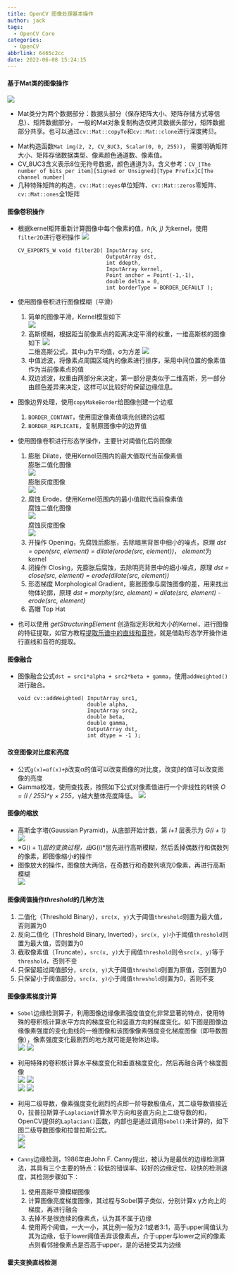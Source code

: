 ```yaml
---
title: OpenCV 图像处理基本操作
author: jack
tags:
  - OpenCV Core
categories:
  - OpenCV
abbrlink: 6465c2cc
date: 2022-06-08 15:24:15
---
```


#### 基于Mat类的图像操作
![](https://cdn.jsdelivr.net/gh/JackHuang021/images@master/images20220608085010.png)
+ Mat类分为两个数据部分：数据头部分（保存矩阵大小、矩阵存储方式等信息）、矩阵数据部分， 一般的Mat对象复制构造仅拷贝数据头部分，矩阵数据部分共享。也可以通过`cv::Mat::copyTo`和`cv::Mat::clone`进行深度拷贝。
<!-- more -->
+ Mat构造函数`Mat img(2, 2, CV_8UC3, Scalar(0, 0, 255))`， 需要明确矩阵大小、矩阵存储数据类型、像素颜色通道数、像素值。
+ CV_8UC3含义表示8位无符号数据，颜色通道为3，含义参考：`CV_[The number of bits per item][Signed or Unsigned][Type Prefix]C[The channel number]`
+ 几种特殊矩阵的构造，`cv::Mat::eyes`单位矩阵、`cv::Mat::zeros`零矩阵、`cv::Mat::ones`全1矩阵

#### 图像卷积操作
+ 根据kernel矩阵重新计算图像中每个像素的值，*h(k, j)* 为kernel，使用`filter2D`进行卷积操作
    ![](https://cdn.jsdelivr.net/gh/JackHuang021/images@master/images20220609163143.png)
    ```
    CV_EXPORTS_W void filter2D( InputArray src, 
                                OutputArray dst, 
                                int ddepth, 
                                InputArray kernel, 
                                Point anchor = Point(-1,-1), 
                                double delta = 0, 
                                int borderType = BORDER_DEFAULT );
    ```
+ 使用图像卷积进行图像模糊（平滑）
    1. 简单的图像平滑，Kernel模型如下  
    ![](https://cdn.jsdelivr.net/gh/JackHuang021/images@master/images20220609163417.png)
    2. 高斯模糊，根据距当前像素点的距离决定平滑的权重，一维高斯核的图像如下
    ![](https://cdn.jsdelivr.net/gh/JackHuang021/images@master/images20220609163925.png)  
    二维高斯公式，其中μ为平均值，σ为方差
    ![](https://cdn.jsdelivr.net/gh/JackHuang021/images@master/images20220609164447.png)
    3. 中值滤波，将像素点周围区域内的像素进行排序，采用中间位置的像素值作为当前像素点的值
    4. 双边滤波，权重由两部分来决定，第一部分是类似于二维高斯，另一部分由颜色差异来决定，这样可以比较好的保留边缘信息。

+ 图像边界处理，使用`copyMakeBorder`给图像创建一个边框
    1. `BORDER_CONTANT`，使用固定像素值填充创建的边框
    2. `BORDER_REPLICATE`，复制原图像中的边界值

+ 使用图像卷积进行形态学操作，主要针对阈值化后的图像
    1. 膨胀 Dilate，使用Kernel范围内的最大值取代当前像素值  
    膨胀二值化图像  
    ![](https://cdn.jsdelivr.net/gh/JackHuang021/images@master/images20220610150255.png)  
    膨胀灰度图像  
    ![](https://cdn.jsdelivr.net/gh/JackHuang021/images@master/images20220610150405.png)
    1. 腐蚀 Erode，使用Kernel范围内的最小值取代当前像素值  
    腐蚀二值化图像  
    ![](https://cdn.jsdelivr.net/gh/JackHuang021/images@master/images20220610150527.png)  
    腐蚀灰度图像  
    ![](https://cdn.jsdelivr.net/gh/JackHuang021/images@master/images20220610150618.png)
    1. 开操作 Opening，先腐蚀后膨胀，去除暗黑背景中细小的噪点，原理 *dst = open(src, element) = dilate(erode(src, element))*， *element*为kernel
    2. 闭操作 Closing，先膨胀后腐蚀，去除明亮背景中的细小噪点，原理 *dst = close(src, element) = erode(dilate(src, element))*
    3. 形态梯度 Morphological Gradient，膨胀图像与腐蚀图像的差，用来找出物体轮廓，原理 *dst = morphy(src, element) = dilate(src, element) - erode(src, element)*
    4. 高帽 Top Hat

+ 也可以使用 *getStructuringElement* 创造指定形状和大小的Kernel，进行图像的特征提取，如官方教程[提取乐谱中的直线和音符](https://docs.opencv.org/4.x/dd/dd7/tutorial_morph_lines_detection.html)，就是借助形态学开操作进行直线和音符的提取。


#### 图像融合
+ 图像融合公式`dst = src1*alpha + src2*beta + gamma`，使用`addWeighted()`进行融合。
    ```
    void cv::addWeighted( InputArray src1,
                          double alpha,
                          InputArray src2,
                          double beta,
                          double gamma,
                          OutputArray dst,
                          int dtype = -1 );	
    ```

#### 改变图像对比度和亮度
+ 公式`g(x)=αf(x)+β`改变α的值可以改变图像的对比度，改变β的值可以改变图像的亮度
+ Gamma校准，使用查找表，按照如下公式对像素值进行一个非线性的转换 *O = (I / 255)^γ × 255*，γ越大整体亮度降低。
![](https://cdn.jsdelivr.net/gh/JackHuang021/images@master/images20220609161302.png)


#### 图像的缩放
+ 高斯金字塔(Gaussian Pyramid)，从底部开始计数，第 *i+1* 层表示为 *G(i + 1)* 
![](https://cdn.jsdelivr.net/gh/JackHuang021/images@master/images20220613132715.png)
+ *G(i + 1)*层的变换过程，由*G(i)*层先进行高斯模糊，然后丢掉偶数行和偶数列的像素，即图像缩小的操作
+ 图像放大的操作，图像放大两倍，在奇数行和奇数列填充0像素，再进行高斯模糊  
![](https://cdn.jsdelivr.net/gh/JackHuang021/images@master/images20220613141653.png)

#### 图像阈值操作*threshold*的几种方法
1. 二值化（Threshold Binary），`src(x, y)`大于阈值`threshold`则置为最大值，否则置为0
2. 反向二值化（Threshold Binary, Inverted），`src(x, y)`小于阈值`threshold`则置为最大值，否则置为0
3. 截取像素值（Truncate），`src(x, y)`大于阈值`threshold`则令`src(x, y)`等于`threshold`，否则不变
4. 只保留超过阈值部分，`src(x, y)`大于阈值`threshold`则置为原值，否则置为0
5. 只保留小于阈值部分，`src(x, y)`小于阈值`threshold`则置为0，否则不变


#### 图像像素梯度计算
+ `Sobel`边缘检测算子，利用图像边缘像素强度值变化非常显著的特点，使用特殊的卷积核计算水平方向的梯度变化和竖直方向的梯度变化。如下图是图像边缘像素强度的变化曲线的一维图像和该图像像素强度变化梯度图像（即导数图像），像素强度变化最剧烈的地方就可能是物体边缘。  
![](https://cdn.jsdelivr.net/gh/JackHuang021/images@master/images20220614155216.png) ![](https://cdn.jsdelivr.net/gh/JackHuang021/images@master/images20220614160139.png)  
+ 利用特殊的卷积核计算水平梯度变化和垂直梯度变化，然后再融合两个梯度图像  
![](https://cdn.jsdelivr.net/gh/JackHuang021/images@master/images20220614160526.png) ![](https://cdn.jsdelivr.net/gh/JackHuang021/images@master/images20220614160536.png)  
![](https://cdn.jsdelivr.net/gh/JackHuang021/images@master/images20220614160543.png) ![](https://cdn.jsdelivr.net/gh/JackHuang021/images@master/images20220614160552.png)

+ 利用二级导数，像素强度变化剧烈的点即一阶导数极值点，其二级导数值接近0，拉普拉斯算子`Laplacian`计算水平方向和竖直方向上二级导数的和，OpenCV提供的`Laplacian()`函数，内部也是通过调用`Sobel()`来计算的，如下图二级导数图像和拉普拉斯公式。  
![](https://cdn.jsdelivr.net/gh/JackHuang021/images@master/images20220624144442.png)  
![](https://cdn.jsdelivr.net/gh/JackHuang021/images@master/images20220624144513.png)

+ `Canny`边缘检测，1986年由John F. Canny提出，被认为是最优的边缘检测算法，其具有三个主要的特点：较低的错误率、较好的边缘定位、较快的检测速度，其检测步骤如下：
    1. 使用高斯平滑模糊图像
    2. 计算图像亮度梯度图像，其过程与Sobel算子类似，分别计算x y方向上的梯度，再进行融合
    3. 去掉不是很连续的像素点，认为其不属于边缘
    4. 使用两个阈值，一大一小，其比例一般为2:1或者3:1，高于upper阈值认为其为边缘，低于lower阈值丢弃该像素点，介于upper与lower之间的像素点则看邻接像素点是否高于upper，是的话接受其为边缘

#### 霍夫变换直线检测

